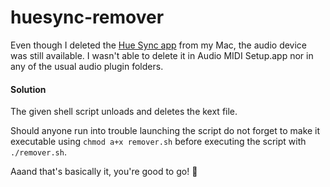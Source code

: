 # huesync-remover

Even though I deleted the [Hue Sync app](https://www2.meethue.com/en-us/entertainment/hue-sync) from my Mac, the audio device was still available. I wasn't able to delete it in Audio MIDI Setup.app nor in any of the usual audio plugin folders.

#### Solution

The given shell script unloads and deletes the kext file.

Should anyone run into trouble launching the script do not forget to make it executable using `chmod a+x remover.sh` before executing the script with `./remover.sh`.

Aaand that's basically it, you're good to go! 🎉
